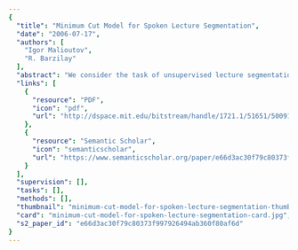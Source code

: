 ```yaml
---
{
  "title": "Minimum Cut Model for Spoken Lecture Segmentation",
  "date": "2006-07-17",
  "authors": [
    "Igor Malioutov",
    "R. Barzilay"
  ],
  "abstract": "We consider the task of unsupervised lecture segmentation. We formalize segmentation as a graph-partitioning task that optimizes the normalized cut criterion. Our approach moves beyond localized comparisons and takes into account long-range cohesion dependencies. Our results demonstrate that global analysis improves the segmentation accuracy and is robust in the presence of speech recognition errors.",
  "links": [
    {
      "resource": "PDF",
      "icon": "pdf",
      "url": "http://dspace.mit.edu/bitstream/handle/1721.1/51651/500912209-MIT.pdf?sequence=2"
    },
    {
      "resource": "Semantic Scholar",
      "icon": "semanticscholar",
      "url": "https://www.semanticscholar.org/paper/e66d3ac30f79c80373f997926494ab360f80af6d"
    }
  ],
  "supervision": [],
  "tasks": [],
  "methods": [],
  "thumbnail": "minimum-cut-model-for-spoken-lecture-segmentation-thumb.jpg",
  "card": "minimum-cut-model-for-spoken-lecture-segmentation-card.jpg",
  "s2_paper_id": "e66d3ac30f79c80373f997926494ab360f80af6d"
}
---
```


